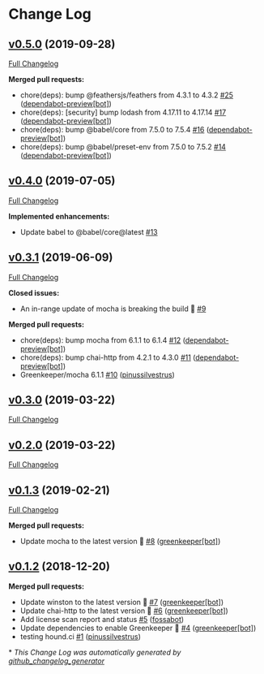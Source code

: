 # Change Log

## [v0.5.0](https://github.com/pinussilvestrus/feathers-python/tree/v0.5.0) (2019-09-28)
[Full Changelog](https://github.com/pinussilvestrus/feathers-python/compare/v0.4.0...v0.5.0)

**Merged pull requests:**

- chore\(deps\): bump @feathersjs/feathers from 4.3.1 to 4.3.2 [\#25](https://github.com/pinussilvestrus/feathers-python/pull/25) ([dependabot-preview[bot]](https://github.com/apps/dependabot-preview))
- chore\(deps\): \[security\] bump lodash from 4.17.11 to 4.17.14 [\#17](https://github.com/pinussilvestrus/feathers-python/pull/17) ([dependabot-preview[bot]](https://github.com/apps/dependabot-preview))
- chore\(deps\): bump @babel/core from 7.5.0 to 7.5.4 [\#16](https://github.com/pinussilvestrus/feathers-python/pull/16) ([dependabot-preview[bot]](https://github.com/apps/dependabot-preview))
- chore\(deps\): bump @babel/preset-env from 7.5.0 to 7.5.2 [\#14](https://github.com/pinussilvestrus/feathers-python/pull/14) ([dependabot-preview[bot]](https://github.com/apps/dependabot-preview))

## [v0.4.0](https://github.com/pinussilvestrus/feathers-python/tree/v0.4.0) (2019-07-05)
[Full Changelog](https://github.com/pinussilvestrus/feathers-python/compare/v0.3.1...v0.4.0)

**Implemented enhancements:**

- Update babel to @babel/core@latest [\#13](https://github.com/pinussilvestrus/feathers-python/issues/13)

## [v0.3.1](https://github.com/pinussilvestrus/feathers-python/tree/v0.3.1) (2019-06-09)
[Full Changelog](https://github.com/pinussilvestrus/feathers-python/compare/v0.3.0...v0.3.1)

**Closed issues:**

- An in-range update of mocha is breaking the build 🚨 [\#9](https://github.com/pinussilvestrus/feathers-python/issues/9)

**Merged pull requests:**

- chore\(deps\): bump mocha from 6.1.1 to 6.1.4 [\#12](https://github.com/pinussilvestrus/feathers-python/pull/12) ([dependabot-preview[bot]](https://github.com/apps/dependabot-preview))
- chore\(deps\): bump chai-http from 4.2.1 to 4.3.0 [\#11](https://github.com/pinussilvestrus/feathers-python/pull/11) ([dependabot-preview[bot]](https://github.com/apps/dependabot-preview))
- Greenkeeper/mocha 6.1.1 [\#10](https://github.com/pinussilvestrus/feathers-python/pull/10) ([pinussilvestrus](https://github.com/pinussilvestrus))

## [v0.3.0](https://github.com/pinussilvestrus/feathers-python/tree/v0.3.0) (2019-03-22)
[Full Changelog](https://github.com/pinussilvestrus/feathers-python/compare/v0.2.0...v0.3.0)

## [v0.2.0](https://github.com/pinussilvestrus/feathers-python/tree/v0.2.0) (2019-03-22)
[Full Changelog](https://github.com/pinussilvestrus/feathers-python/compare/v0.1.3...v0.2.0)

## [v0.1.3](https://github.com/pinussilvestrus/feathers-python/tree/v0.1.3) (2019-02-21)
[Full Changelog](https://github.com/pinussilvestrus/feathers-python/compare/v0.1.2...v0.1.3)

**Merged pull requests:**

- Update mocha to the latest version 🚀 [\#8](https://github.com/pinussilvestrus/feathers-python/pull/8) ([greenkeeper[bot]](https://github.com/apps/greenkeeper))

## [v0.1.2](https://github.com/pinussilvestrus/feathers-python/tree/v0.1.2) (2018-12-20)
**Merged pull requests:**

- Update winston to the latest version 🚀 [\#7](https://github.com/pinussilvestrus/feathers-python/pull/7) ([greenkeeper[bot]](https://github.com/apps/greenkeeper))
- Update chai-http to the latest version 🚀 [\#6](https://github.com/pinussilvestrus/feathers-python/pull/6) ([greenkeeper[bot]](https://github.com/apps/greenkeeper))
- Add license scan report and status [\#5](https://github.com/pinussilvestrus/feathers-python/pull/5) ([fossabot](https://github.com/fossabot))
- Update dependencies to enable Greenkeeper 🌴 [\#4](https://github.com/pinussilvestrus/feathers-python/pull/4) ([greenkeeper[bot]](https://github.com/apps/greenkeeper))
- testing hound.ci [\#1](https://github.com/pinussilvestrus/feathers-python/pull/1) ([pinussilvestrus](https://github.com/pinussilvestrus))



\* *This Change Log was automatically generated by [github_changelog_generator](https://github.com/skywinder/Github-Changelog-Generator)*